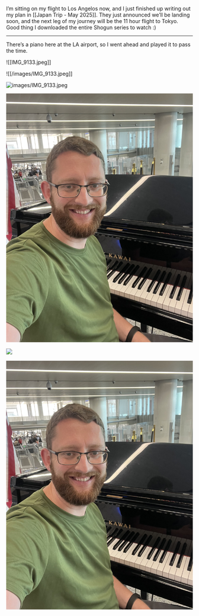 
I’m sitting on my flight to Los Angelos now, and I just finished up writing out my plan in [[Japan Trip - May 2025]]. They just announced we’ll be landing soon, and the next leg of my journey will be the 11 hour flight to Tokyo. Good thing I downloaded the entire Shogun series to watch :) 

---

There’s a piano here at the LA airport, so I went ahead and played it to pass the time.

![[IMG_9133.jpeg]]

![[/images/IMG_9133.jpeg]]

![images/IMG_9133.jpeg](images/IMG_9133.jpeg)

![IMG_9133](../../../docs/images/IMG_9133.jpeg)


![](/images/IMG_9133.jpeg)

![](../../../docs/images/IMG_9133.jpeg)

